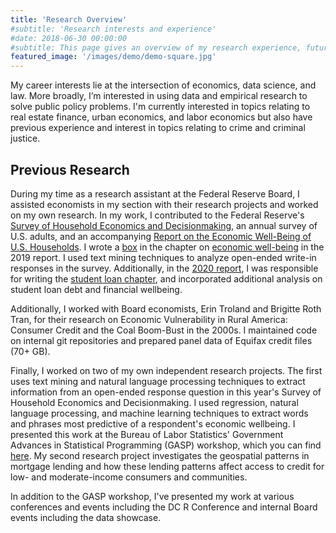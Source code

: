 ```yaml
---
title: 'Research Overview'
#subtitle: 'Research interests and experience'
#date: 2018-06-30 00:00:00
#subtitle: This page gives an overview of my research experience, future research interests, and applications to policy.
featured_image: '/images/demo/demo-square.jpg'
---
```

My career interests lie at the intersection of economics, data science, and law. More broadly, I’m interested in using data and empirical research to solve public policy problems. I'm currently interested in topics relating to real estate finance, urban economics, and labor economics but also have previous experience and interest in topics relating to crime and criminal justice.

## Previous Research

During my time as a research assistant at the Federal Reserve Board, I assisted economists in my section with their research projects and worked on my own research. In my work, I contributed to the Federal Reserve's [Survey of Household Economics and Decisionmaking](https://www.federalreserve.gov/consumerscommunities/shed.htm), an annual survey of U.S. adults, and an accompanying [Report on the Economic Well-Being of U.S. Households](https://www.federalreserve.gov/publications/files/2018-report-economic-well-being-us-households-201905.pdf). I wrote a [box](https://www.federalreserve.gov/publications/2019-economic-well-being-of-us-households-in-2018-economic-well-being.htm#xbox1-textanalysisofself-assessedwel-49224777) in the chapter on [economic well-being](https://www.federalreserve.gov/publications/2019-economic-well-being-of-us-households-in-2018-economic-well-being.htm) in the 2019 report. I used text mining techniques to analyze open-ended write-in responses in the survey. Additionally, in the [2020 report](https://www.federalreserve.gov/publications/2019-economic-well-being-of-us-households-in-2018-economic-well-being.htm), I was responsible for writing the [student loan chapter](https://www.federalreserve.gov/publications/2020-economic-well-being-of-us-households-in-2019-student-loans-other-education-debt.htm), and incorporated additional analysis on student loan debt and financial wellbeing.

Additionally, I worked with Board economists, Erin Troland and Brigitte Roth Tran, for their research on Economic Vulnerability in Rural America: Consumer Credit and the Coal Boom-Bust in the 2000s. I maintained code on internal git repositories and prepared panel data of Equifax credit files (70+ GB).

Finally, I worked on two of my own independent research projects. The first uses text mining and natural language processing techniques to extract information from an open-ended response question in this year's Survey of Household Economics and Decisionmaking. I used regression, natural language processing, and machine learning techniques to extract words and phrases most predictive of a respondent's economic wellbeing. I presented this work at the Bureau of Labor Statistics' Government Advances in Statistical Programming (GASP) workshop, which you can find [here](kimberlykreiss.github.io/GASP_slides.pdf). My second research project investigates the geospatial patterns in mortgage lending and how these lending patterns affect access to credit for low- and moderate-income consumers and communities.

In addition to the GASP workshop, I've presented my work at various conferences and events including the DC R Conference and internal Board events including the data showcase.

